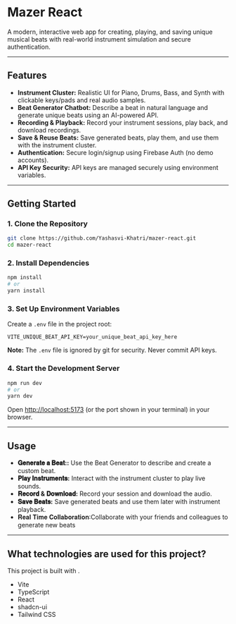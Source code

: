 # Mazer React

A modern, interactive web app for creating, playing, and saving unique musical beats with real-world instrument simulation and secure authentication.

---

## Features

- **Instrument Cluster:** Realistic UI for Piano, Drums, Bass, and Synth with clickable keys/pads and real audio samples.
- **Beat Generator Chatbot:** Describe a beat in natural language and generate unique beats using an AI-powered API.
- **Recording & Playback:** Record your instrument sessions, play back, and download recordings.
- **Save & Reuse Beats:** Save generated beats, play them, and use them with the instrument cluster.
- **Authentication:** Secure login/signup using Firebase Auth (no demo accounts).
- **API Key Security:** API keys are managed securely using environment variables.

---

## Getting Started

### 1. Clone the Repository
```sh
git clone https://github.com/Yashasvi-Khatri/mazer-react.git
cd mazer-react
```

### 2. Install Dependencies
```sh
npm install
# or
yarn install
```

### 3. Set Up Environment Variables
Create a `.env` file in the project root:
```env
VITE_UNIQUE_BEAT_API_KEY=your_unique_beat_api_key_here
```
**Note:** The `.env` file is ignored by git for security. Never commit API keys.

### 4. Start the Development Server
```sh
npm run dev
# or
yarn dev
```

Open [http://localhost:5173](http://localhost:5173) (or the port shown in your terminal) in your browser.

---

## Usage
- **𝐆𝐞𝐧𝐞𝐫𝐚𝐭𝐞 𝐚 𝐁𝐞𝐚𝐭::** Use the Beat Generator to describe and create a custom beat.
- **𝐏𝐥𝐚𝐲 𝐈𝐧𝐬𝐭𝐫𝐮𝐦𝐞𝐧𝐭𝐬:** Interact with the instrument cluster to play live sounds.
- **𝐑𝐞𝐜𝐨𝐫𝐝 & 𝐃𝐨𝐰𝐧𝐥𝐨𝐚𝐝:** Record your session and download the audio.
- **𝐒𝐚𝐯𝐞 𝐁𝐞𝐚𝐭𝐬:** Save generated beats and use them later with instrument playback.
- 𝐑𝐞𝐚𝐥 𝐓𝐢𝐦𝐞 𝐂𝐨𝐥𝐥𝐚𝐛𝐨𝐫𝐚𝐭𝐢𝐨𝐧:Collaborate with your friends and colleagues to generate new beats
---

## What technologies are used for this project?

This project is built with .

- Vite
- TypeScript
- React
- shadcn-ui
- Tailwind CSS

